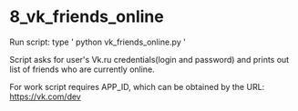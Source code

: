 # 8_vk_friends_online

Run script: type ' python vk_friends_online.py '

Script asks for user's Vk.ru credentials(login and password) and prints out list of friends
who are currently online.

For work script requires APP_ID, which can be obtained by the URL: https://vk.com/dev